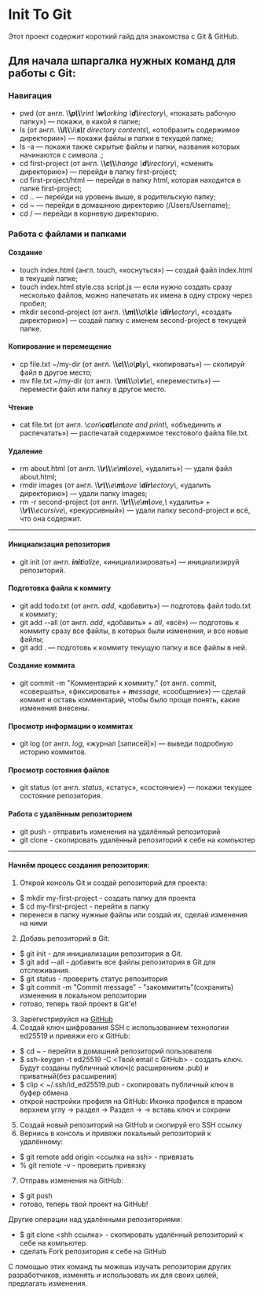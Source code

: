 # Init To Git
Этот проект содержит короткий гайд для знакомства с Git & GitHub.
## Для начала шпаргалка нужных команд для работы с Git:
### Навигация
- pwd (от англ. \\<strong>\\<em>p\\</em>\\</strong>\\<em>rint \\<strong>w\\</strong>orking \\<strong>d\\</strong>irectory\\</em>, «показать рабочую папку») — покажи, в какой я папке;
- ls (от англ. \\<strong>\\<em>l\\</em>\\</strong>\\<em>i\\<strong>s\\</strong>t directory contents\\</em>, «отобразить содержимое директории») — покажи файлы и папки в текущей папке;
- ls -a — покажи также скрытые файлы и папки, названия которых начинаются с символа .;
- cd first-project (от англ. \\<strong>\\<em>c\\</em>\\</strong>\\<em>hange \\<strong>d\\</strong>irectory\\</em>, «сменить директорию») — перейди в папку first-project;
- cd first-project/html — перейди в папку html, которая находится в папке first-project;
- cd .. — перейди на уровень выше, в родительскую папку;
- cd ~ — перейди в домашнюю директорию (/Users/Username);
- cd / — перейди в корневую директорию.
### Работа с файлами и папками
#### Создание
- touch index.html (англ. touch, «коснуться») — создай файл index.html в текущей папке;
- touch index.html style.css script.js — если нужно создать сразу несколько файлов, можно напечатать их имена в одну строку через пробел;
- mkdir second-project (от англ. \\<strong>\\<em>m\\</em>\\</strong>\\<em>a\\<strong>k\\</strong>e \\<strong>dir\\</strong>ectory\\</em>, «создать директорию») — создай папку с именем second-project в текущей папке.
#### Копирование и перемещение
- cp file.txt ~/my-dir (от англ. \\<strong>\\<em>c\\</em>\\</strong>\\<em>o\\<strong>p\\</strong>y\\</em>, «копировать») — скопируй файл в другое место;
- mv file.txt ~/my-dir (от англ. \\<strong>\\<em>m\\</em>\\</strong>\\<em>o\\<strong>v\\</strong>e\\</em>, «переместить») — перемести файл или папку в другое место.
#### Чтение
- cat file.txt (от англ. \\<em>con\\<strong>cat\\</strong>enate and print\\</em>, «объединить и распечатать») — распечатай содержимое текстового файла file.txt.
#### Удаление
- rm about.html (от англ. \\<strong>\\<em>r\\</em>\\</strong>\\<em>e\\<strong>m\\</strong>ove\\</em>, «удалить») — удали файл about.html;
- rmdir images (от англ. \\<strong>\\<em>r\\</em>\\</strong>\\<em>e\\<strong>m\\</strong>ove \\<strong>dir\\</strong>ectory\\</em>, «удалить директорию») — удали папку images;
- rm -r second-project (от англ. \\<strong>\\<em>r\\</em>\\</strong>\\<em>e\\<strong>m\\</strong>ove,\\</em> «удалить» + \\<strong>\\<em>r\\</em>\\</strong>\\<em>ecursive\\</em>, «рекурсивный») — удали папку second-project и всё, что она содержит.
---
#### Инициализация репозитория
- git init (от англ. <strong><em>init</em></strong><em>ialize</em>, «инициализировать») — инициализируй репозиторий.
#### Подготовка файла к коммиту
- git add todo.txt (от англ. <em>add</em>, «добавить») — подготовь файл todo.txt к коммиту;
- git add --all (от англ. <em>add</em>, «добавить» + <em>all</em>, «всё») — подготовь к коммиту сразу все файлы, в которых были изменения, и все новые файлы;
- git add . — подготовь к коммиту текущую папку и все файлы в ней.
#### Создание коммита
- git commit -m "Комментарий к коммиту." (от англ. commit, «совершать», «фиксировать» + <strong><em>m</em></strong><em>essage,</em> «сообщение») — сделай коммит и оставь комментарий, чтобы было проще понять, какие изменения внесены.
#### Просмотр информации о коммитах
- git log (от англ. <em>log</em>, «журнал [записей]») — выведи подробную историю коммитов.
#### Просмотр состояния файлов
- git status (от англ. <em>status</em>, «статус», «состояние») — покажи текущее состояние репозитория.
#### Работа с удалённым репозиторием
- git push - отправить изменения на удалённый репозиторий
- git clone - скопировать удалённый репозиторий к себе на компьютер
---
#### Начнём процесс создания репозитория:
1. Открой консоль Git и создай репозиторий для проекта:
- $ mkdir my-first-project - создать папку для проекта
- $ cd my-first-project - перейти в папку
- перенеси в папку нужные файлы или создай их, сделай изменения на ними
2. Добавь репозиторий в Git:
- $ git init - для инициализации репозитория в Git.
- $ git add --all - добавить все файлы репозитория в Git для отслеживания.
- $ git status - проверить статус репозитория
- $ git commit -m "Commit message" - "закоммитить"(сохранить) изменения в локальном репозитории
- готово, теперь твой проект в Git'е!
3. Зарегистрируйся на [GitHub](https://github.com/)
4. Создай ключ шифрования SSH с использованием технологии ed25519 и привяжи его к GitHub:
- $ cd ~ - перейти в домашний репозиторий пользователя
- $ ssh-keygen -t ed25519 -C <Твой email с GitHub> - создать ключ. Будут созданы публичный ключ(с расширением .pub) и приватный(без расширения)
- $ clip < ~/.ssh/id_ed25519.pub - скопировать публичный ключ в буфер обмена
- открой настройки профиля на GitHub: Иконка профился в правом верхнем углу -> раздел <Settings> -> Раздел <SSH and GPG keys> -> <New SSH key> -> вставь ключ и сохрани
5. Создай новый репозиторий на GitHub и скопируй его SSH ссылку
6. Вернись в консоль и привяжи локальный репозиторий к удалённому:
- $ git remote add origin <ссылка на ssh> - привязать
- % git remote -v - проверить привязку
7. Отправь изменения на GitHub:
- $ git push
- готово, теперь твой проект на GitHub!

Другие операции над удалёнными репозиториями:
- $ git clone <shh ссылка> - скопировать удалённый репозиторий к себе на компьютер.
- сделать Fork репозитория к себе на GitHub

С помощью этих команд ты можешь изучать репозитории других разработчиков, изменять и использовать их для своих целей, предлагать изменения.
